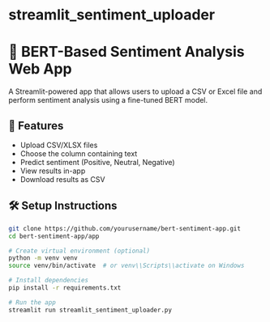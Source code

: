 # streamlit_sentiment_uploader
# 🤖 BERT-Based Sentiment Analysis Web App

A Streamlit-powered app that allows users to upload a CSV or Excel file and perform sentiment analysis using a fine-tuned BERT model.

## 🚀 Features
- Upload CSV/XLSX files
- Choose the column containing text
- Predict sentiment (Positive, Neutral, Negative)
- View results in-app
- Download results as CSV

## 🛠 Setup Instructions

```bash
git clone https://github.com/yourusername/bert-sentiment-app.git
cd bert-sentiment-app/app

# Create virtual environment (optional)
python -m venv venv
source venv/bin/activate  # or venv\\Scripts\\activate on Windows

# Install dependencies
pip install -r requirements.txt

# Run the app
streamlit run streamlit_sentiment_uploader.py

